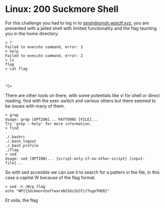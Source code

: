 # **Linux: 200 Suckmore Shell**

For this challenge you had to log in to smsh@smsh.wpictf.xyz, you are presented with a jailed shell with limited functionality and the flag taunting you in the home directory:

```
> ?
Failed to execute command, error: 2
> help
Failed to execute command, error: 2
> ls
flag
> cat flag



^C>
```
There are other tools on there, with some potentials like vi for shell or direct reading, find with the exec switch and various others but there seemed to be issues with many of them.

```
> grep
Usage: grep [OPTION]... PATTERNS [FILE]...
Try 'grep --help' for more information.
> find
.
./.bashrc
./.bash_logout
./.bash_profile
./flag
> sed
Usage: sed [OPTION]... {script-only-if-no-other-script} [input-file]...

```

So with sed accesible we can use it to search for a pattern in the file, in this case a capital W because of the flag format.

```
> sed -n /W/p flag
echo "WPI{SUckmoreSoftwareN33dz2G3TitTogeTHER}"
```


Et voila, the flag

